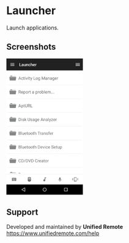 # Launcher
Launch applications.

## Screenshots
<img src="screen.png" width="200" />

## Support
Developed and maintained by **Unified Remote**  
https://www.unifiedremote.com/help
